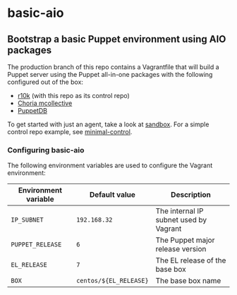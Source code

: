 # basic-aio
## Bootstrap a basic Puppet environment using AIO packages

The production branch of this repo contains a Vagrantfile that will build a Puppet
server using the Puppet all-in-one packages with the following configured
out of the box:
* [r10k](https://forge.puppet.com/puppet/r10k) (with this repo as its control repo)
* [Choria mcollective](http://choria.io/)
* [PuppetDB](https://puppet.com/docs/puppetdb/)

To get started with just an agent, take a look at
[sandbox](https://github.com/puppet-bootstrap/sandbox).  For a simple control
repo example, see
[minimal-control](https://github.com/puppet-bootstrap/minimal-control).

### Configuring basic-aio

The following environment variables are used to configure the Vagrant environment:

| Environment variable | Default value          | Description                            |
| -------------------- | -------------          | -----------                            |
| `IP_SUBNET`          | `192.168.32`           | The internal IP subnet used by Vagrant |
| `PUPPET_RELEASE`     | `6`                    | The Puppet major release version       |
| `EL_RELEASE`         | `7`                    | The EL release of the base box         |
| `BOX`                | `centos/${EL_RELEASE}` | The base box name                      |
